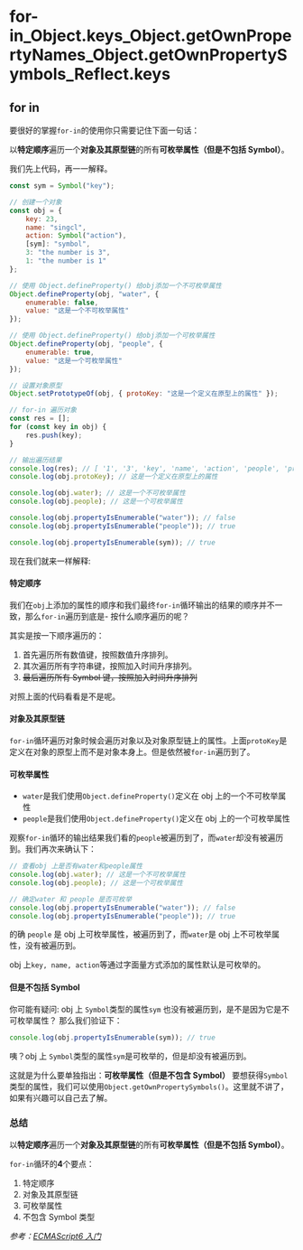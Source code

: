 # for-in_Object.keys_Object.getOwnPropertyNames_Object.getOwnPropertySymbols_Reflect.keys

## for in

要很好的掌握`for-in`的使用你只需要记住下面一句话：

以**特定顺序**遍历一个**对象及其原型链**的所有**可枚举属性（但是不包括 Symbol）**。

我们先上代码，再一一解释。

```js
const sym = Symbol("key");

// 创建一个对象
const obj = {
    key: 23,
    name: "singcl",
    action: Symbol("action"),
    [sym]: "symbol",
    3: "the number is 3",
    1: "the number is 1"
};

// 使用 Object.defineProperty() 给obj添加一个不可枚举属性
Object.defineProperty(obj, "water", {
    enumerable: false,
    value: "这是一个不可枚举属性"
});

// 使用 Object.defineProperty() 给obj添加一个可枚举属性
Object.defineProperty(obj, "people", {
    enumerable: true,
    value: "这是一个可枚举属性"
});

// 设置对象原型
Object.setPrototypeOf(obj, { protoKey: "这是一个定义在原型上的属性" });

// for-in 遍历对象
const res = [];
for (const key in obj) {
    res.push(key);
}

// 输出遍历结果
console.log(res); // [ '1', '3', 'key', 'name', 'action', 'people', 'protoKey' ]
console.log(obj.protoKey); // 这是一个定义在原型上的属性

console.log(obj.water); // 这是一个不可枚举属性
console.log(obj.people); // 这是一个可枚举属性

console.log(obj.propertyIsEnumerable("water")); // false
console.log(obj.propertyIsEnumerable("people")); // true

console.log(obj.propertyIsEnumerable(sym)); // true
```

现在我们就来一样解释:

#### 特定顺序

我们在`obj`上添加的属性的顺序和我们最终`for-in`循环输出的结果的顺序并不一致，那么`for-in`遍历到底是- 按什么顺序遍历的呢？

其实是按一下顺序遍历的：

1. 首先遍历所有数值键，按照数值升序排列。
2. 其次遍历所有字符串键，按照加入时间升序排列。
3. ~~最后遍历所有 Symbol 键，按照加入时间升序排列~~

对照上面的代码看看是不是呢。

#### 对象及其原型链

`for-in`循环遍历对象时候会遍历对象以及对象原型链上的属性。上面`protoKey`是定义在对象的原型上而不是对象本身上。但是依然被`for-in`遍历到了。

#### 可枚举属性

-   `water`是我们使用`Object.defineProperty()`定义在 obj 上的一个不可枚举属性
-   `people`是我们使用`Object.defineProperty()`定义在 obj 上的一个可枚举属性

观察`for-in`循环的输出结果我们看的`people`被遍历到了，而`water`却没有被遍历到。我们再次来确认下：

```js
// 查看obj 上是否有water和people属性
console.log(obj.water); // 这是一个不可枚举属性
console.log(obj.people); // 这是一个可枚举属性

// 确定water 和 people 是否可枚举
console.log(obj.propertyIsEnumerable("water")); // false
console.log(obj.propertyIsEnumerable("people")); // true
```

的确 `people` 是 obj 上可枚举属性，被遍历到了，而`water`是 obj 上不可枚举属性，没有被遍历到。

obj 上`key, name, action`等通过字面量方式添加的属性默认是可枚举的。

#### 但是不包括 Symbol

你可能有疑问: obj 上 `Symbol`类型的属性`sym` 也没有被遍历到，是不是因为它是不可枚举属性？
那么我们验证下：

```js
console.log(obj.propertyIsEnumerable(sym)); // true
```

咦？obj 上 `Symbol`类型的属性`sym`是可枚举的，但是却没有被遍历到。

这就是为什么要单独指出：**可枚举属性（但是不包含 Symbol）**
要想获得`Symbol`类型的属性，我们可以使用`Object.getOwnPropertySymbols()`。这里就不讲了，如果有兴趣可以自己去了解。

### 总结

以**特定顺序**遍历一个**对象及其原型链**的所有**可枚举属性（但是不包括 Symbol）**。

`for-in`循环的**4**个要点：

1. 特定顺序
2. 对象及其原型链
3. 可枚举属性
4. 不包含 Symbol 类型

_参考：[ECMAScript6 入门](http://es6.ruanyifeng.com/#docs/object#__proto__%E5%B1%9E%E6%80%A7%EF%BC%8CObject-setPrototypeOf%EF%BC%8CObject-getPrototypeOf)_
